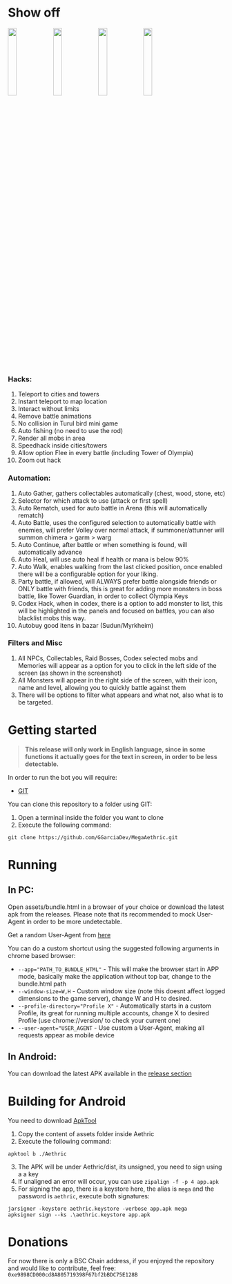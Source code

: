 # Show off
<img src="https://user-images.githubusercontent.com/2281415/224169809-21c99965-3879-4457-a47f-4a0ec1a027d1.jpeg" width="20%" height="20%"> <img src="https://user-images.githubusercontent.com/2281415/224169812-e5add325-23f1-4804-9e67-0130662668a6.jpeg" width="20%" height="20%"> <img src="https://user-images.githubusercontent.com/2281415/224169814-1f4f6529-69b7-4ea6-a354-491f8ac539a6.jpeg" width="20%" height="20%"> <img src="https://user-images.githubusercontent.com/2281415/224169804-d4f36613-4613-4841-94c1-d4b765ad2ce7.jpeg" width="20%" height="20%">

### **Hacks:**
1. Teleport to cities and towers
2. Instant teleport to map location
3. Interact without limits
4. Remove battle animations
5. No collision in Turul bird mini game
6. Auto fishing (no need to use the rod)
7. Render all mobs in area
8. Speedhack inside cities/towers
9. Allow option Flee in every battle (including Tower of Olympia)
10. Zoom out hack

### **Automation:**
1. Auto Gather, gathers collectables automatically (chest, wood, stone, etc)
2. Selector for which attack to use (attack or first spell)
3. Auto Rematch, used for auto battle in Arena (this will automatically rematch)
4. Auto Battle, uses the configured selection to automatically battle with enemies, will prefer Volley over normal attack, if summoner/attunner will summon chimera > garm > warg
5. Auto Continue, after battle or when something is found, will automatically advance
6. Auto Heal, will use auto heal if health or mana is below 90%
7. Auto Walk, enables walking from the last clicked position, once enabled there will be a configurable option for your liking.
8. Party battle, if allowed, will ALWAYS prefer battle alongside friends or ONLY battle with friends, this is great for adding more monsters in boss battle, like Tower Guardian, in order to collect Olympia Keys
9. Codex Hack, when in codex, there is a option to add monster to list, this will be highlighted in the panels and focused on battles, you can also blacklist mobs this way.
10. Autobuy good itens in bazar (Sudun/Myrkheim)

### **Filters and Misc**
1. All NPCs, Collectables, Raid Bosses, Codex selected mobs and Memories will appear as a option for you to click in the left side of the screen (as shown in the screenshot)
2. All Monsters will appear in the right side of the screen, with their icon, name and level, allowing you to quickly battle against them
3. There will be options to filter what appears and what not, also what is to be targeted.

# Getting started

> **This release will only work in English language, since in some functions it actually goes for the text in screen, in order to be less detectable.**

In order to run the bot you will require:
* [GIT](https://git-scm.com/downloads)

You can clone this repository to a folder using GIT:
1. Open a terminal inside the folder you want to clone
2. Execute the following command:
```
git clone https://github.com/GGarciaDev/MegaAethric.git
```

# Running

## In PC:
Open assets/bundle.html in a browser of your choice or download the latest apk from the releases. Please note that its recommended to mock User-Agent in order to be more undetectable.

Get a random User-Agent from [here](https://user-agents.net/devices/mobiles)

You can do a custom shortcut using the suggested following arguments in chrome based browser:
* `--app="PATH_TO_BUNDLE_HTML"` - This will make the browser start in APP mode, basically make the application without top bar, change to the bundle.html path
* `--window-size=W,H` - Custom window size (note this doesnt affect logged dimensions to the game server), change W and H to desired.
* `--profile-directory="Profile X"` - Automatically starts in a custom Profile, its great for running multiple accounts, change X to desired Profile (use chrome://version/ to check your current one)
* `--user-agent="USER_AGENT` - Use custom a User-Agent, making all requests appear as mobile device

## In Android:
You can download the latest APK available in the [release section](https://github.com/TheMegafuji/MegaAethric/releases/)

# Building for Android

You need to download [ApkTool](https://github.com/iBotPeaches/Apktool)
1. Copy the content of assets folder inside Aethric
2. Execute the following command:
```
apktool b ./Aethric
```
3. The APK will be under Aethric/dist, its unsigned, you need to sign using a a key
4. If unaligned an error will occur, you can use `zipalign -f -p 4 app.apk`
5. For signing the app, there is a keystore here, the alias is `mega` and the password is `aethric`, execute both signatures:
```
jarsigner -keystore aethric.keystore -verbose app.apk mega
apksigner sign --ks .\aethric.keystore app.apk
```

# Donations
For now there is only a BSC Chain address, if you enjoyed the repository and would like to contribute, feel free:
`0xe9898CD000cd8A805719398F67bf2bBDC75E128B`
